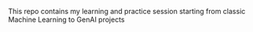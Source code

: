 This repo contains my learning and practice session starting from classic Machine Learning to GenAI projects
